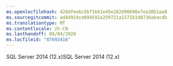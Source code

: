 ```yaml
---
ms.openlocfilehash: 428dfee6c5bf1bb1e45e182d90696e7ea20b1aa8
ms.sourcegitcommit: ad4d92dce894592a259721a1571b1d8736abacdb
ms.translationtype: MT
ms.contentlocale: zh-CN
ms.lasthandoff: 08/04/2020
ms.locfileid: "87692416"
---
```

 <span data-ttu-id="c2ecb-101">SQL Server 2014 (12.x)</span><span class="sxs-lookup"><span data-stu-id="c2ecb-101">SQL Server 2014 (12.x)</span></span>